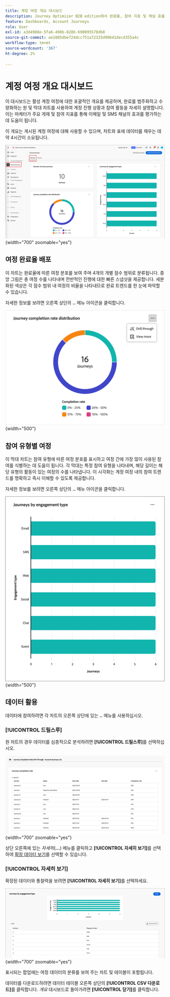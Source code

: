 ```yaml
---
title: 계정 여정 개요 대시보드
description: Journey Optimizer B2B edition에서 완료율, 참여 지표 및 채널 효율성 분석을 사용하여 계정 여정 성과를 추적합니다.
feature: Dashboards, Account Journeys
role: User
exl-id: a3d4988e-5fa6-498b-828b-690095578db8
source-git-commit: ae1885dbe724dcc751a72325d90641decd355a4c
workflow-type: tm+mt
source-wordcount: '367'
ht-degree: 2%

---
```


# 계정 여정 개요 대시보드

이 대시보드는 활성 계정 여정에 대한 포괄적인 개요를 제공하며, 완료를 범주화하고 수량화하는 원 및 막대 차트를 사용하여 계정 진행 상황과 참여 활동을 자세히 설명합니다. 이는 마케터가 주요 게재 및 참여 지표를 통해 이메일 및 SMS 채널의 효과를 평가하는 데 도움이 됩니다.

이 개요는 게시된 계정 여정에 대해 사용할 수 있으며, 차트와 표에 데이터를 채우는 데 약 4시간이 소요됩니다.

![여정 개요](./assets/journey-overview.png){width="700" zoomable="yes"}

## 여정 완료율 배포

이 차트는 완료율에 따른 여정 분포를 보여 주며 4개의 개별 점수 범위로 분류됩니다. 중앙 그림은 총 여정 수를 나타내며 전반적인 진행에 대한 빠른 스냅샷을 제공합니다. 세분화된 색상은 각 점수 범위 내 여정의 비율을 나타내므로 완료 트렌드를 한 눈에 파악할 수 있습니다.

자세한 정보를 보려면 오른쪽 상단의 **..** 메뉴 아이콘을 클릭합니다.

![여정 완료율 분포](./assets/journey-completion-rate-distribution.png){width="500"}

## 참여 유형별 여정

이 막대 차트는 참여 유형에 따른 여정 분포를 표시하고 여정 간에 가장 많이 사용된 참여를 식별하는 데 도움이 됩니다. 각 막대는 특정 참여 유형을 나타내며, 해당 길이는 해당 유형의 활동이 있는 여정의 수를 나타냅니다. 이 시각화는 계정 여정 내의 참여 트렌드를 명확하고 즉시 이해할 수 있도록 제공합니다.

자세한 정보를 보려면 오른쪽 상단의 **..** 메뉴 아이콘을 클릭합니다.

![여정 완료율 분포](./assets/journeys-by-engagement-type.png){width="500"}

## 데이터 활용

데이터에 참여하려면 각 차트의 오른쪽 상단에 있는 **..** 메뉴를 사용하십시오.

### [!UICONTROL 드릴스루]

원 차트의 경우 데이터를 심층적으로 분석하려면 **[!UICONTROL 드릴스루]**&#x200B;를 선택하십시오.

![그래프 데이터에 액세스하기 위해 드릴스루](./assets/journey-completion-rate-drill-through.png){width="700" zoomable="yes"}

상단 오른쪽에 있는 _자세히_(**...**) 메뉴를 클릭하고 **[!UICONTROL 자세히 보기]**&#x200B;를 선택하여 [확장 데이터 보기](#view-more)를 선택할 수 있습니다.

### [!UICONTROL 자세히 보기]

확장된 데이터와 통찰력을 보려면 **[!UICONTROL 자세히 보기]**&#x200B;를 선택하세요.

![확장 데이터 보기](./assets/journeys-by-engagement-view-more.png){width="700" zoomable="yes"}

표시되는 팝업에는 여정 데이터의 분류를 보여 주는 차트 및 테이블이 포함됩니다.

데이터를 다운로드하려면 데이터 테이블 오른쪽 상단의 **[!UICONTROL CSV 다운로드]**&#x200B;를 클릭합니다. _개요_ 대시보드로 돌아가려면 **[!UICONTROL 닫기]**&#x200B;를 클릭합니다.
